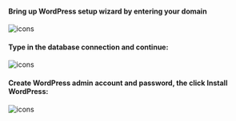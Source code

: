#### Bring up WordPress setup wizard by entering your domain
![icons](/Install/lang.webp "icons")

#### Type in the database connection and continue:
![icons](/Install/database.webp "icons")

#### Create WordPress admin account and password, the click Install WordPress:
![icons](/Install/account.webp "icons")
